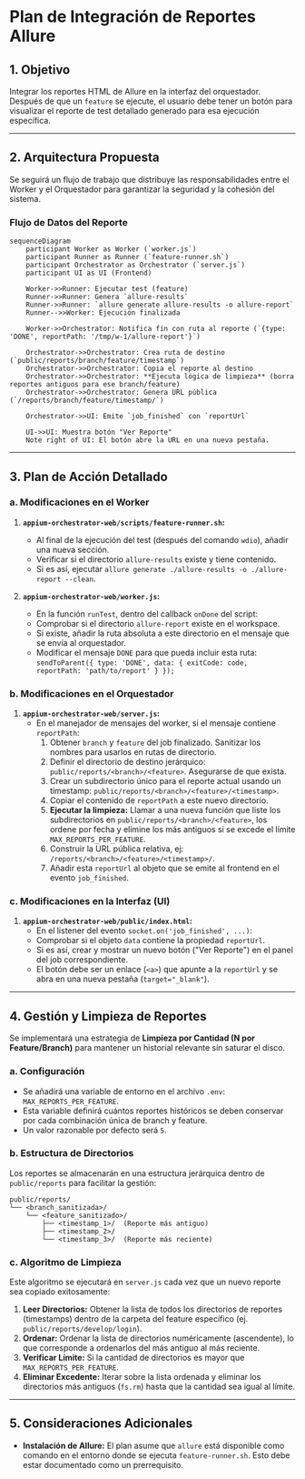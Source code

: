 # Plan de Integración de Reportes Allure

## 1. Objetivo

Integrar los reportes HTML de Allure en la interfaz del orquestador. Después de que un `feature` se ejecute, el usuario debe tener un botón para visualizar el reporte de test detallado generado para esa ejecución específica.

---

## 2. Arquitectura Propuesta

Se seguirá un flujo de trabajo que distribuye las responsabilidades entre el Worker y el Orquestador para garantizar la seguridad y la cohesión del sistema.

### Flujo de Datos del Reporte

```mermaid
sequenceDiagram
    participant Worker as Worker (`worker.js`)
    participant Runner as Runner (`feature-runner.sh`)
    participant Orchestrator as Orchestrator (`server.js`)
    participant UI as UI (Frontend)

    Worker->>Runner: Ejecutar test (feature)
    Runner->>Runner: Genera `allure-results`
    Runner->>Runner: `allure generate allure-results -o allure-report`
    Runner-->>Worker: Ejecución finalizada

    Worker->>Orchestrator: Notifica fin con ruta al reporte (`{type: 'DONE', reportPath: '/tmp/w-1/allure-report'}`)
    
    Orchestrator->>Orchestrator: Crea ruta de destino (`public/reports/branch/feature/timestamp`)
    Orchestrator->>Orchestrator: Copia el reporte al destino
    Orchestrator->>Orchestrator: **Ejecuta lógica de limpieza** (borra reportes antiguos para ese branch/feature)
    Orchestrator->>Orchestrator: Genera URL pública (`/reports/branch/feature/timestamp/`)
    
    Orchestrator->>UI: Emite `job_finished` con `reportUrl`
    
    UI->>UI: Muestra botón "Ver Reporte"
    Note right of UI: El botón abre la URL en una nueva pestaña.

```

---

## 3. Plan de Acción Detallado

### a. Modificaciones en el Worker

1.  **`appium-orchestrator-web/scripts/feature-runner.sh`:**
    *   Al final de la ejecución del test (después del comando `wdio`), añadir una nueva sección.
    *   Verificar si el directorio `allure-results` existe y tiene contenido.
    *   Si es así, ejecutar `allure generate ./allure-results -o ./allure-report --clean`.

2.  **`appium-orchestrator-web/worker.js`:**
    *   En la función `runTest`, dentro del callback `onDone` del script:
    *   Comprobar si el directorio `allure-report` existe en el workspace.
    *   Si existe, añadir la ruta absoluta a este directorio en el mensaje que se envía al orquestador.
    *   Modificar el mensaje `DONE` para que pueda incluir esta ruta: `sendToParent({ type: 'DONE', data: { exitCode: code, reportPath: 'path/to/report' } });`

### b. Modificaciones en el Orquestador

1.  **`appium-orchestrator-web/server.js`:**
    *   En el manejador de mensajes del worker, si el mensaje contiene `reportPath`:
        1.  Obtener `branch` y `feature` del job finalizado. Sanitizar los nombres para usarlos en rutas de directorio.
        2.  Definir el directorio de destino jerárquico: `public/reports/<branch>/<feature>`. Asegurarse de que exista.
        3.  Crear un subdirectorio único para el reporte actual usando un timestamp: `public/reports/<branch>/<feature>/<timestamp>`.
        4.  Copiar el contenido de `reportPath` a este nuevo directorio.
        5.  **Ejecutar la limpieza:** Llamar a una nueva función que liste los subdirectorios en `public/reports/<branch>/<feature>`, los ordene por fecha y elimine los más antiguos si se excede el límite `MAX_REPORTS_PER_FEATURE`.
        6.  Construir la URL pública relativa, ej: `/reports/<branch>/<feature>/<timestamp>/`.
        7.  Añadir esta `reportUrl` al objeto que se emite al frontend en el evento `job_finished`.

### c. Modificaciones en la Interfaz (UI)

1.  **`appium-orchestrator-web/public/index.html`:**
    *   En el listener del evento `socket.on('job_finished', ...)`:
    *   Comprobar si el objeto `data` contiene la propiedad `reportUrl`.
    *   Si es así, crear y mostrar un nuevo botón ("Ver Reporte") en el panel del job correspondiente.
    *   El botón debe ser un enlace (`<a>`) que apunte a la `reportUrl` y se abra en una nueva pestaña (`target="_blank"`).

---

## 4. Gestión y Limpieza de Reportes

Se implementará una estrategia de **Limpieza por Cantidad (N por Feature/Branch)** para mantener un historial relevante sin saturar el disco.

### a. Configuración

- Se añadirá una variable de entorno en el archivo `.env`: `MAX_REPORTS_PER_FEATURE`.
- Esta variable definirá cuántos reportes históricos se deben conservar por cada combinación única de branch y feature.
- Un valor razonable por defecto será `5`.

### b. Estructura de Directorios

Los reportes se almacenarán en una estructura jerárquica dentro de `public/reports` para facilitar la gestión:

```
public/reports/
└── <branch_sanitizada>/
    └── <feature_sanitizado>/
        ├── <timestamp_1>/  (Reporte más antiguo)
        ├── <timestamp_2>/
        └── <timestamp_3>/  (Reporte más reciente)
```

### c. Algoritmo de Limpieza

Este algoritmo se ejecutará en `server.js` cada vez que un nuevo reporte sea copiado exitosamente:

1.  **Leer Directorios:** Obtener la lista de todos los directorios de reportes (timestamps) dentro de la carpeta del feature específico (ej. `public/reports/develop/login`).
2.  **Ordenar:** Ordenar la lista de directorios numéricamente (ascendente), lo que corresponde a ordenarlos del más antiguo al más reciente.
3.  **Verificar Límite:** Si la cantidad de directorios es mayor que `MAX_REPORTS_PER_FEATURE`.
4.  **Eliminar Excedente:** Iterar sobre la lista ordenada y eliminar los directorios más antiguos (`fs.rm`) hasta que la cantidad sea igual al límite.

---

## 5. Consideraciones Adicionales

- **Instalación de Allure:** El plan asume que `allure` está disponible como comando en el entorno donde se ejecuta `feature-runner.sh`. Esto debe estar documentado como un prerrequisito. 

